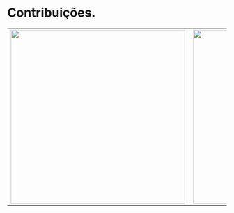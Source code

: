 # Contribuições.
<center>
<table>
  <tr>
      <td><img width="400px" align="left" src="https://github-readme-stats.vercel.app/api/top-langs/?username=victorhugolgr&hide=html&layout=compact&theme=cobalt" /></td>
      <td><img width="400px" align="left" src="https://github-readme-stats.vercel.app/api?username=victorhugolgr&theme=cobalt" /></td>
  </tr>  
    <!-- <tr>
      <td><img width="400px" align="left" src="https://github-readme-stats.vercel.app/api/pin/?username=victorhugolgr&repo=comanda-blue&theme=cobalt" /></td>
      <td><img width="400px" align="left" src="https://github-readme-stats.vercel.app/api/pin/?username=murilothink&repo=Sistema-Minhas-Financas-API&theme=cobalt" /></td>
  </tr>  --!>
</table>
</center>
